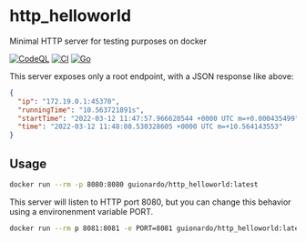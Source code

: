 # http_helloworld

Minimal HTTP server for testing purposes on docker

[![CodeQL](https://github.com/guionardo/http_helloworld/actions/workflows/codeql-analysis.yml/badge.svg)](https://github.com/guionardo/http_helloworld/actions/workflows/codeql-analysis.yml)
[![CI](https://github.com/guionardo/http_helloworld/actions/workflows/ci.yaml/badge.svg)](https://github.com/guionardo/http_helloworld/actions/workflows/ci.yaml)
[![Go](https://github.com/guionardo/http_helloworld/actions/workflows/go.yml/badge.svg)](https://github.com/guionardo/http_helloworld/actions/workflows/go.yml)

This server exposes only a root endpoint, with a JSON response like above: 

```json
{
  "ip": "172.19.0.1:45370",
  "runningTime": "10.563721891s",
  "startTime": "2022-03-12 11:47:57.966620544 +0000 UTC m=+0.000435499",
  "time": "2022-03-12 11:48:08.530328605 +0000 UTC m=+10.564143553"
}
```

## Usage

```bash
docker run --rm -p 8080:8080 guionardo/http_helloworld:latest
```

This server will listen to HTTP port 8080, but you can change this behavior using a environenment variable PORT.

```bash
docker run --rm p 8081:8081 -e PORT=8081 guionardo/http_helloworld:latest
```



